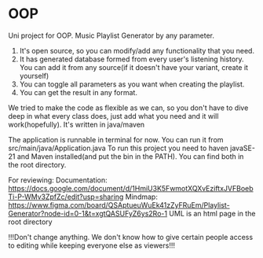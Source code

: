 # OOP
Uni project for OOP.
Music Playlist Generator by any parameter.
1. It's open source, so you can modify/add any functionality that you need.
2. It has generated database formed from every user's listening history. You can add it from any source(if it doesn't have your variant, create it yourself)
3. You can toggle all parameters as you want when creating the playlist.
4. You can get the result in any format.

We tried to make the code as flexible as we can, so you don't have to dive deep in what every class does, just add what you need and it will work(hopefully).
It's written in java/maven

The application is runnable in terminal for now. You can run it from src/main/java/Application.java
To run this project you need to haven javaSE-21 and Maven installed(and put the bin in the PATH). You can find both in the root directory.

For reviewing:
Documentation: https://docs.google.com/document/d/1HmiU3K5FwmotXQXvEziftxJVFBoebTi-P-WMv3ZpfZc/edit?usp=sharing
Mindmap: https://www.figma.com/board/QSAptueuWuEk41zZyFRuEm/Playlist-Generator?node-id=0-1&t=xgtQASUFyZ6ys2Ro-1
UML is an html page in the root directory

!!!Don't change anything. We don't know how to give certain people access to editing while keeping everyone else as viewers!!!
